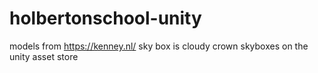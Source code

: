 # holbertonschool-unity

models from https://kenney.nl/
sky box is cloudy crown skyboxes on the unity asset store